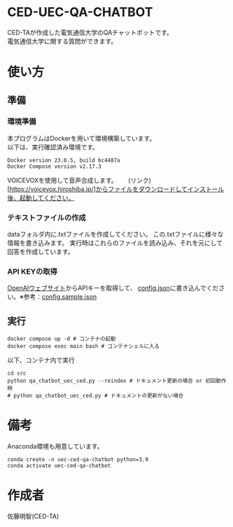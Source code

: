 # CED-UEC-QA-CHATBOT
CED-TAが作成した電気通信大学のQAチャットボットです。  
電気通信大学に関する質問ができます。
# 使い方
## 準備
### 環境準備
本プログラムはDockerを用いて環境構築しています。  
以下は、実行確認済み環境です。
```
Docker version 23.0.5, build bc4487a
Docker Compose version v2.17.3
```
VOICEVOXを使用して音声合成します。　　
(リンク)[https://voicevox.hiroshiba.jp/]からファイルをダウンロードしてインストール後、起動してください。
### テキストファイルの作成
dataフォルダ内に.txtファイルを作成してください。
この.txtファイルに様々な情報を書き込みます。
実行時はこれらのファイルを読み込み、それを元にして回答を作成しています。
### API KEYの取得
[OpenAIウェブサイト](https://openai.com/)からAPIキーを取得して、
[config.json](config.json)に書き込んでください。※参考：[config.sample.json](config.sample.json)
## 実行
```
docker compose up -d # コンテナの起動
docker compose exec main bash # コンテナシェルに入る
```
以下、コンテナ内で実行
```
cd src
python qa_chatbot_uec_ced.py --reindex # ドキュメント更新の場合 or 初回動作時
# python qa_chatbot_uec_ced.py # ドキュメントの更新がない場合
```
# 備考
Anaconda環境も用意しています。
```
conda create -n uec-ced-qa-chatbot python=3.9
conda activate uec-ced-qa-chatbot
```
# 作成者
佐藤明智(CED-TA)